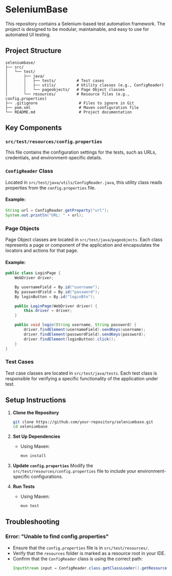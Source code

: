 # SeleniumBase

This repository contains a Selenium-based test automation framework. The project is designed to be modular, maintainable, and easy to use for automated UI testing.

## Project Structure

```plaintext
seleniumbase/
├── src/
│   └── test/
│       ├── java/
│       │   ├── tests/         # Test cases
│       │   ├── utils/         # Utility classes (e.g., ConfigReader)
│       │   └── pageobjects/   # Page Object classes
│       └── resources/         # Resource files (e.g., config.properties)
├── .gitignore                  # Files to ignore in Git
├── pom.xml                     # Maven configuration file
└── README.md                   # Project documentation
```

## Key Components

### `src/test/resources/config.properties`
This file contains the configuration settings for the tests, such as URLs, credentials, and environment-specific details.

### `ConfigReader` Class
Located in `src/test/java/utils/ConfigReader.java`, this utility class reads properties from the `config.properties` file.

#### Example:
```java
String url = ConfigReader.getProperty("url");
System.out.println("URL: " + url);
```

### Page Objects
Page Object classes are located in `src/test/java/pageobjects`. Each class represents a page or component of the application and encapsulates the locators and actions for that page.

#### Example:
```java
public class LoginPage {
    WebDriver driver;

    By usernameField = By.id("username");
    By passwordField = By.id("password");
    By loginButton = By.id("loginBtn");

    public LoginPage(WebDriver driver) {
        this.driver = driver;
    }

    public void login(String username, String password) {
        driver.findElement(usernameField).sendKeys(username);
        driver.findElement(passwordField).sendKeys(password);
        driver.findElement(loginButton).click();
    }
}
```

### Test Cases
Test case classes are located in `src/test/java/tests`. Each test class is responsible for verifying a specific functionality of the application under test.

## Setup Instructions

1. **Clone the Repository**
   ```bash
   git clone https://github.com/your-repository/seleniumbase.git
   cd seleniumbase
   ```

2. **Set Up Dependencies**
   - Using Maven:
     ```bash
     mvn install
     ```

3. **Update `config.properties`**
   Modify the `src/test/resources/config.properties` file to include your environment-specific configurations.

4. **Run Tests**
   - Using Maven:
     ```bash
     mvn test
     ```

## Troubleshooting

### Error: "Unable to find config.properties"
- Ensure that the `config.properties` file is in `src/test/resources/`.
- Verify that the `resources` folder is marked as a resource root in your IDE.
- Confirm that the `ConfigReader` class is using the correct path:
  ```java
  InputStream input = ConfigReader.class.getClassLoader().getResourceAsStream("config.properties");
  ```
